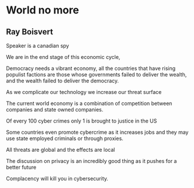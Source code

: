 # World no more
## Ray Boisvert
Speaker is a canadian spy

We are in the end stage of this economic cycle, 

Democracy needs a vibrant economy, all the countries that have rising populist factions are those whose governments failed to deliver the wealth, and the wealth failed to deliver the democracy.

As we complicate our technology we increase our threat surface

The current world economy is a combination of competition between companies and state owned companies. 

Of every 100 cyber crimes only 1 is brought to justice in the US

Some countries even promote cybercrime as it increases jobs and they may use state employed criminals or through proxies.

All threats are global and the effects are local

The discussion on privacy is an incredibly good thing as it pushes for a better future

Complacency will kill you in cybersecurity.

